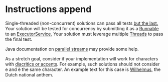 # Instructions append

Single-threaded (non-concurrent) solutions can pass all tests [but the last.](https://www.youtube.com/watch?v=mJZZNHekEQw)  Your solution will be tested for concurrency by submitting it as a [Runnable](https://docs.oracle.com/javase/7/docs/api/java/lang/Runnable.html) to an [ExecutorService.](https://docs.oracle.com/javase/7/docs/api/java/util/concurrent/ExecutorService.html) Your solution must leverage multiple [Threads](https://docs.oracle.com/javase/7/docs/api/java/lang/Thread.html) to pass the final test.

Java documentation on [parallel streams](https://docs.oracle.com/javase/tutorial/collections/streams/parallelism.html) may provide some help.

As a stretch goal, consider if your implementation will work for characters with [diacritics or accents](https://en.wikipedia.org/wiki/Diacritic). For example, such solutions should not consider e and ë the same character. An example text for this case is [Wilhelmus](https://en.wikipedia.org/wiki/Wilhelmus), the Dutch national anthem.
